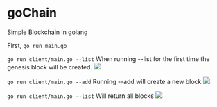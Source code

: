 # goChain
Simple Blockchain in golang

First,
`go run main.go`

`go run client/main.go --list`
When running --list for the first time the genesis block will be created.
![](https://i.imgur.com/JkjgRq9.png)

`go run client/main.go --add`
Running --add will create a new block
![](https://i.imgur.com/WJycswi.png)

`go run client/main.go --list`
Will return all blocks
![](https://i.imgur.com/fDMJwph.png)
